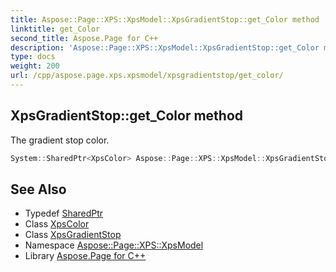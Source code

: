 ```yaml
---
title: Aspose::Page::XPS::XpsModel::XpsGradientStop::get_Color method
linktitle: get_Color
second_title: Aspose.Page for C++
description: 'Aspose::Page::XPS::XpsModel::XpsGradientStop::get_Color method. The gradient stop color in C++.'
type: docs
weight: 200
url: /cpp/aspose.page.xps.xpsmodel/xpsgradientstop/get_color/
---
```

## XpsGradientStop::get_Color method


The gradient stop color.

```cpp
System::SharedPtr<XpsColor> Aspose::Page::XPS::XpsModel::XpsGradientStop::get_Color()
```

## See Also

* Typedef [SharedPtr](../../../system/sharedptr/)
* Class [XpsColor](../../xpscolor/)
* Class [XpsGradientStop](../)
* Namespace [Aspose::Page::XPS::XpsModel](../../)
* Library [Aspose.Page for C++](../../../)
